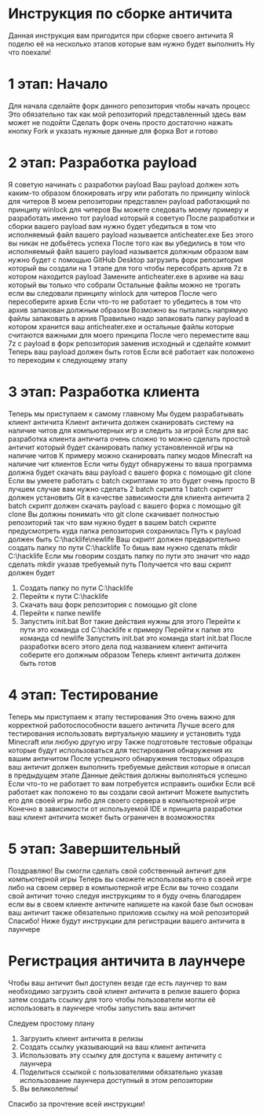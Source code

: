 # Инструкция по сборке античита
Данная инструкция вам пригодится при сборке своего античита
Я поделю её на несколько этапов которые вам нужно будет выполнить
Ну что поехали!
# 1 этап: Начало
Для начала сделайте форк данного репозитория чтобы начать процесс 
Это обязательно так как мой репозиторий представленный здесь вам может не подойти
Сделать форк очень просто достаточно нажать кнопку Fork и указать нужные данные для форка
Вот и готово
# 2 этап: Разработка payload
Я советую начинать с разработки payload
Ваш payload должен хоть каким-то образом блокировать игру или работать по принципу winlock для читеров 
В моем репозитории представлен payload работающий по принципу winlock для читеров
Вы можете следовать моему примеру и разработать именно тот payload который я советую
После разработки и сборки вашего payload вам нужно будет убедиться в том что исполняемый файл вашего payload называется anticheater.exe
Без этого вы никак не добьётесь успеха
После того как вы убедились в том что исполняемый файл вашего payload называется должным образом вам нужно будет с помощью GitHub Desktop загрузить форк репозитория который вы создали на 1 этапе для того чтобы пересобрать архив 7z в котором находится payload
Замените anticheater.exe в архиве на ваш который вы только что собрали
Остальные файлы можно не трогать если вы следовали принципу winlock для читеров
После чего пересоберите архив 
Если что-то не работает то убедитесь в том что архив запакован должным образом
Возможно вы пытались напрямую файлы запаковать в архив
Правильно надо запаковать папку payload в котором хранится ваш anticheater.exe и остальные файлы которые считаются важными для моего принципа
После чего переместите ваш 7z с payload в форк репозитория заменив исходный и сделайте коммит
Теперь ваш payload должен быть готов
Если всё работает как положено то переходим к следующему этапу
# 3 этап: Разработка клиента
Теперь мы приступаем к самому главному 
Мы будем разрабатывать клиент античита
Клиент античита должен сканировать систему на наличие читов для компьютерных игр и следить за игрой
Если для вас разработка клиента античита очень сложно то можно сделать простой античит который будет сканировать папку установленной игры на наличие читов
К примеру можно сканировать папку модов Minecraft на наличие чит клиентов 
Если читы будут обнаружены то ваша программа должна будет скачать ваш payload с вашего форка с помощью git clone
Если вы умеете работать с batch скриптами то это будет очень просто
В лучшем случае вам нужно сделать 2 batch скрипта 
1 batch скрипт должен установить Git в качестве зависимости для клиента античита
2 batch скрипт должен скачать payload с вашего форка с помощью git clone
Вы должны понимать что git clone скачивает полностью репозиторий так что вам нужно будет в вашем batch скрипте предусмотреть куда папка репозитория сохранилась
Путь к payload должен быть C:\hacklife\newlife
Ваш скрипт должен предварительно создать папку по пути C:\hacklife
То бишь вам нужно сделать mkdir C:\hacklife
Если мы говорим создать папку по пути это значит что надо сделать mkdir указав требуемый путь
Получается что ваш скрипт должен будет
1. Создать папку по пути C:\hacklife
2. Перейти к пути C:\hacklife
3. Скачать ваш форк репозитория с помощью git clone
4. Перейти к папке newlife
5. Запустить init.bat
Вот такие действия нужны для этого
Перейти к пути это команда cd C:\hacklife к примеру
Перейти к папке это команда cd newlife
Запустить init.bat это команда start init.bat
После разработки всего этого дела под названием клиент античита соберите его должным образом
Теперь клиент античита должен быть готов
# 4 этап: Тестирование
Теперь мы приступаем к этапу тестирования
Это очень важно для корректной работоспособности вашего античита
Лучше всего для тестирования использовать виртуальную машину и установить туда Minecraft или любую другую игру
Также подготовьте тестовые образцы которые будут использоваться для тестирования обнаружения их вашим античитом
После успешного обнаружения тестовых образцов ваш античит должен выполнить требуемые действия которые я описал в предыдущем этапе
Данные действия должны выполняться успешно
Если что-то не работает то вам потребуется исправить ошибки 
Если всё работает как положено то вы создали свой античит
Можете выпустить его для своей игры либо для своего сервера в компьютерной игре
Конечно в зависимости от используемой IDE и принципа разработки ваш клиент античита может быть ограничен в возможностях
# 5 этап: Завершительный
Поздравляю! Вы смогли сделать свой собственный античит для компьютерной игры
Теперь вы сможете использовать его в своей игре либо на своем сервер в компьютерной игре
Если вы точно создали свой античит точно следуя инструкциям то я буду очень благодарен если вы в своем клиенте античите напишете на какой базе был основан ваш античит также обязательно приложив ссылку на мой репозиторий
Спасибо!
Ниже будут инструкции для регистрации вашего античита в лаунчере
# Регистрация античита в лаунчере
Чтобы ваш античит был доступен везде где есть лаунчер то вам необходимо загрузить свой клиент античита в релизе вашего форка затем создать ссылку для того чтобы пользователи могли её использовать в лаунчере чтобы запустить ваш античит

Следуем простому плану
1. Загрузить клиент античита в релизы
2. Создать ссылку указывающий на ваш клиент античита
3. Использовать эту ссылку для доступа к вашему античиту с лаунчера
4. Поделиться ссылкой с пользователями обязательно указав использование лаунчера доступный в этом репозитории
5. Вы великолепны!

Спасибо за прочтение всей инструкции!
